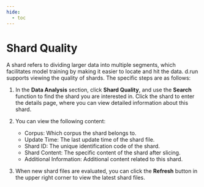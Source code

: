 ```yaml
---
hide:
  - toc
---
```


# Shard Quality

A shard refers to dividing larger data into multiple segments, which facilitates model training by making it easier to locate and hit the data.
d.run supports viewing the quality of shards. The specific steps are as follows:

1. In the **Data Analysis** section, click **Shard Quality**, and use the **Search** function to find the shard you are interested in. Click the shard to enter the details page, where you can view detailed information about this shard.

    <!-- ![Select Details Menu Item](images/shard-quality.jpg) -->

2. You can view the following content:

    - Corpus: Which corpus the shard belongs to.
    - Update Time: The last update time of the shard file.
    - Shard ID: The unique identification code of the shard.
    - Shard Content: The specific content of the shard after slicing.
    - Additional Information: Additional content related to this shard.

    <!-- ![View Details](images/shard-quality-detail.jpg) -->

3. When new shard files are evaluated, you can click the **Refresh** button in the upper right corner to view the latest shard files.

    <!-- ![Refresh](images/refresh-shard-quality.png) -->
